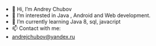 - 👋 Hi, I’m Andrey Chubov
- 👀 I’m interested in Java , Android and Web development.
- 🌱 I’m currently learning Java 8, sql, javacript 
- 📫 Contact with me:
-  andrejchubov@yandex.ru

<!---
c0de4all/c0de4all is a ✨ special ✨ repository because its `README.md` (this file) appears on your GitHub profile.
You can click the Preview link to take a look at your changes.
--->
